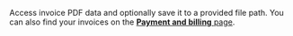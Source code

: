 Access invoice PDF data and optionally save it to a provided file path.
You can also find your invoices on the [**Payment and billing** page](/billing/).
